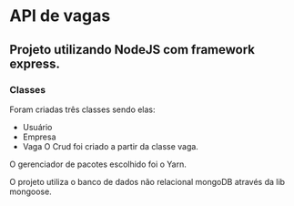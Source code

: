 # API de vagas
## Projeto utilizando NodeJS com framework express.
### Classes
Foram criadas três classes sendo elas:
- Usuário
- Empresa
- Vaga
O Crud foi criado a partir da classe vaga.

O gerenciador de pacotes escolhido foi o Yarn.

O projeto utiliza o banco de dados não relacional mongoDB através da lib mongoose.


